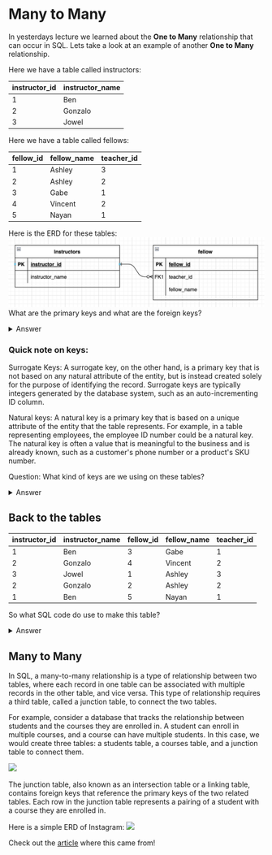 # Many to Many

In yesterdays lecture we learned about the **One to Many** relationship that can occur in SQL. Lets take a look at an example of another **One to Many** relationship.

Here we have a table called instructors:

|instructor_id|instructor_name|
|--|--|
|1|Ben|
|2|Gonzalo|
|3|Jowel|


Here we have a table called fellows:

|fellow_id|fellow_name|teacher_id|
|--|--|--|
|1|Ashley|3|
|2|Ashley|2|
|3|Gabe|1|
|4|Vincent|2|
|5|Nayan|1|

Here is the ERD for these tables:
![](./Screenshot%202023-04-14%20at%208.43.42%20AM.png)
What are the primary keys and what are the foreign keys?
<details><summary>Answer</summary>
Primary keys:

For the fellows table it's 

</details>

### Quick note on keys:

Surrogate Keys: A surrogate key, on the other hand, is a primary key that is not based on any natural attribute of the entity, but is instead created solely for the purpose of identifying the record. Surrogate keys are typically integers generated by the database system, such as an auto-incrementing ID column.

Natural keys: A natural key is a primary key that is based on a unique attribute of the entity that the table represents. For example, in a table representing employees, the employee ID number could be a natural key. The natural key is often a value that is meaningful to the business and is already known, such as a customer's phone number or a product's SKU number.

Question: What kind of keys are we using on these tables?
<details><summary>Answer</summary>

Surrogate Keys

</details>

## Back to the tables
|instructor_id|instructor_name|fellow_id|fellow_name|teacher_id|
|--|--|--|--|--|
|1|Ben|3|Gabe|1|
|2|Gonzalo|4|Vincent|2|
|3|Jowel|1|Ashley|3|
|2|Gonzalo|2|Ashley|2|
|1|Ben|5|Nayan|1|

So what SQL code do use to make this table? 

<details><summary>Answer</summary>

SELECT * FROM instructors JOIN fellows ON instructors.instructor_id = fellow.teacher_id

</details>

## Many to Many 

In SQL, a many-to-many relationship is a type of relationship between two tables, where each record in one table can be associated with multiple records in the other table, and vice versa. This type of relationship requires a third table, called a junction table, to connect the two tables.

For example, consider a database that tracks the relationship between students and the courses they are enrolled in. A student can enroll in multiple courses, and a course can have multiple students. In this case, we would create three tables: a students table, a courses table, and a junction table to connect them.

![](https://www.datensen.com/blog/wp-content/uploads/2021/10/many-to-many-relationship-1.png)

The junction table, also known as an intersection table or a linking table, contains foreign keys that reference the primary keys of the two related tables. Each row in the junction table represents a pairing of a student with a course they are enrolled in.

Here is a simple ERD of Instagram:
![](https://www.sensedeep.com/images/blog/instagram-erd.avif)

Check out the [article](https://www.sensedeep.com/blog/posts/stories/building-instagram-with-dynamoDB-and-OneTable.html) where this came from!

